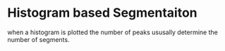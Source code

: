 # Histogram based Segmentaiton

when a histogram is plotted the number of peaks ususally determine the number of segments.
